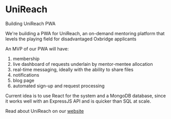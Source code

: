 # UniReach
Building UniReach PWA

We're building a PWA for UniReach, an on-demand mentoring platform that levels the playing field for disadvantaged Oxbridge applicants

An MVP of our PWA will have:
1. membership
2. live dashboard of requests underlain by mentor-mentee allocation
3. real-time messaging, ideally with the ability to share files
4. notifications
5. blog page
6. automated sign-up and request processing

Current idea is to use React for the system and a MongoDB database, since it works well with an ExpressJS API and is quicker than SQL at scale.

Read about UniReach on our <a href="https://www.unireach.co.uk">website</a>
